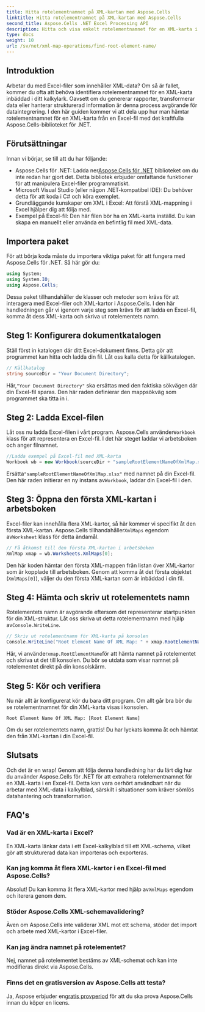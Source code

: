 ```yaml
---
title: Hitta rotelementnamnet på XML-kartan med Aspose.Cells
linktitle: Hitta rotelementnamnet på XML-kartan med Aspose.Cells
second_title: Aspose.Cells .NET Excel Processing API
description: Hitta och visa enkelt rotelementnamnet för en XML-karta i Excel med Aspose.Cells för .NET med denna steg-för-steg handledning.
type: docs
weight: 10
url: /sv/net/xml-map-operations/find-root-element-name/
---
```

## Introduktion
Arbetar du med Excel-filer som innehåller XML-data? Om så är fallet, kommer du ofta att behöva identifiera rotelementnamnet för en XML-karta inbäddad i ditt kalkylark. Oavsett om du genererar rapporter, transformerar data eller hanterar strukturerad information är denna process avgörande för dataintegrering. I den här guiden kommer vi att dela upp hur man hämtar rotelementnamnet för en XML-karta från en Excel-fil med det kraftfulla Aspose.Cells-biblioteket för .NET.
## Förutsättningar
Innan vi börjar, se till att du har följande:
-  Aspose.Cells för .NET: Ladda ner[Aspose.Cells för .NET](https://releases.aspose.com/cells/net/) biblioteket om du inte redan har gjort det. Detta bibliotek erbjuder omfattande funktioner för att manipulera Excel-filer programmatiskt.
- Microsoft Visual Studio (eller någon .NET-kompatibel IDE): Du behöver detta för att koda i C# och köra exemplet.
- Grundläggande kunskaper om XML i Excel: Att förstå XML-mappning i Excel hjälper dig att följa med.
- Exempel på Excel-fil: Den här filen bör ha en XML-karta inställd. Du kan skapa en manuellt eller använda en befintlig fil med XML-data.
## Importera paket
För att börja koda måste du importera viktiga paket för att fungera med Aspose.Cells för .NET. Så här gör du:
```csharp
using System;
using System.IO;
using Aspose.Cells;
```
Dessa paket tillhandahåller de klasser och metoder som krävs för att interagera med Excel-filer och XML-kartor i Aspose.Cells.
I den här handledningen går vi igenom varje steg som krävs för att ladda en Excel-fil, komma åt dess XML-karta och skriva ut rotelementets namn.
## Steg 1: Konfigurera dokumentkatalogen
Ställ först in katalogen där ditt Excel-dokument finns. Detta gör att programmet kan hitta och ladda din fil. Låt oss kalla detta för källkatalogen.
```csharp
// Källkatalog
string sourceDir = "Your Document Directory";
```
 Här,`"Your Document Directory"` ska ersättas med den faktiska sökvägen där din Excel-fil sparas. Den här raden definierar den mappsökväg som programmet ska titta in i.
## Steg 2: Ladda Excel-filen
 Låt oss nu ladda Excel-filen i vårt program. Aspose.Cells använder`Workbook` klass för att representera en Excel-fil. I det här steget laddar vi arbetsboken och anger filnamnet.
```csharp
//Ladda exempel på Excel-fil med XML-karta
Workbook wb = new Workbook(sourceDir + "sampleRootElementNameOfXmlMap.xlsx");
```
 Ersätta`"sampleRootElementNameOfXmlMap.xlsx"` med namnet på din Excel-fil. Den här raden initierar en ny instans av`Workbook`, laddar din Excel-fil i den. 
## Steg 3: Öppna den första XML-kartan i arbetsboken
 Excel-filer kan innehålla flera XML-kartor, så här kommer vi specifikt åt den första XML-kartan. Aspose.Cells tillhandahåller`XmlMaps` egendom av`Worksheet` klass för detta ändamål.
```csharp
// Få åtkomst till den första XML-kartan i arbetsboken
XmlMap xmap = wb.Worksheets.XmlMaps[0];
```
Den här koden hämtar den första XML-mappen från listan över XML-kartor som är kopplade till arbetsboken. Genom att komma åt det första objektet (`XmlMaps[0]`), väljer du den första XML-kartan som är inbäddad i din fil.
## Steg 4: Hämta och skriv ut rotelementets namn
 Rotelementets namn är avgörande eftersom det representerar startpunkten för din XML-struktur. Låt oss skriva ut detta rotelementnamn med hjälp av`Console.WriteLine`.
```csharp
// Skriv ut rotelementnamn för XML-karta på konsolen
Console.WriteLine("Root Element Name Of XML Map: " + xmap.RootElementName);
```
 Här, vi använder`xmap.RootElementName`för att hämta namnet på rotelementet och skriva ut det till konsolen. Du bör se utdata som visar namnet på rotelementet direkt på din konsolskärm.
## Steg 5: Kör och verifiera
Nu när allt är konfigurerat kör du bara ditt program. Om allt går bra bör du se rotelementnamnet för din XML-karta visas i konsolen.
```plaintext
Root Element Name Of XML Map: [Root Element Name]
```
Om du ser rotelementets namn, grattis! Du har lyckats komma åt och hämtat den från XML-kartan i din Excel-fil.
## Slutsats
Och det är en wrap! Genom att följa denna handledning har du lärt dig hur du använder Aspose.Cells för .NET för att extrahera rotelementnamnet för en XML-karta i en Excel-fil. Detta kan vara oerhört användbart när du arbetar med XML-data i kalkylblad, särskilt i situationer som kräver sömlös datahantering och transformation.
## FAQ's
### Vad är en XML-karta i Excel?
En XML-karta länkar data i ett Excel-kalkylblad till ett XML-schema, vilket gör att strukturerad data kan importeras och exporteras.
### Kan jag komma åt flera XML-kartor i en Excel-fil med Aspose.Cells?
 Absolut! Du kan komma åt flera XML-kartor med hjälp av`XmlMaps` egendom och iterera genom dem.
### Stöder Aspose.Cells XML-schemavalidering?
Även om Aspose.Cells inte validerar XML mot ett schema, stöder det import och arbete med XML-kartor i Excel-filer.
### Kan jag ändra namnet på rotelementet?
Nej, namnet på rotelementet bestäms av XML-schemat och kan inte modifieras direkt via Aspose.Cells.
### Finns det en gratisversion av Aspose.Cells att testa?
 Ja, Aspose erbjuder en[gratis provperiod](https://releases.aspose.com/) för att du ska prova Aspose.Cells innan du köper en licens.